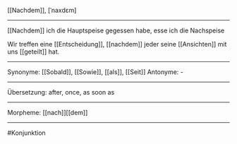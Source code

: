[[Nachdem]], [ˈnaxdɛm]

---
[[Nachdem]] ich die Hauptspeise gegessen habe, esse ich die Nachspeise

Wir treffen eine [[Entscheidung]], [[nachdem]] jeder seine [[Ansichten]] mit uns [[geteilt]] hat.

---
Synonyme: [[Sobald]], [[Sowie]], [[als]], [[Seit]]
Antonyme: -

---
Übersetzung: after, once, as soon as

---
Morpheme:
[[nach]][[dem]]

---
#Konjunktion
